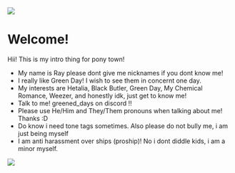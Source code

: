 <img src="https://64.media.tumblr.com/6bbe5d83ecc2ec730bb05a0913b99c2b/d0252dd8f9e9edad-32/s2048x3072/10cd4ac6c4b08c65910e441b9463bcdae98ab16e.pnj"/>
<h1>Welcome!</h1>
<p>Hii! This is my intro thing for pony town!</p>
<b></b>

- My name is Ray please dont give me nicknames if you dont know me!
- I really like Green Day! I wish to see them in concernt one day.
- My interests are Hetalia, Black Butler, Green Day, My Chemical Romance, Weezer, and honestly idk, just get to know me!
- Talk to me! greened_days on discord !!
- Please use He/Him and They/Them pronouns when talking about me! Thanks :D
- Do know i need tone tags sometimes. Also please do not bully me, i am just being myself
- I am anti harassment over ships (proship)! No i dont diddle kids, i am a minor myself.
<img src="https://64.media.tumblr.com/6bbe5d83ecc2ec730bb05a0913b99c2b/d0252dd8f9e9edad-32/s2048x3072/10cd4ac6c4b08c65910e441b9463bcdae98ab16e.pnj"/>
